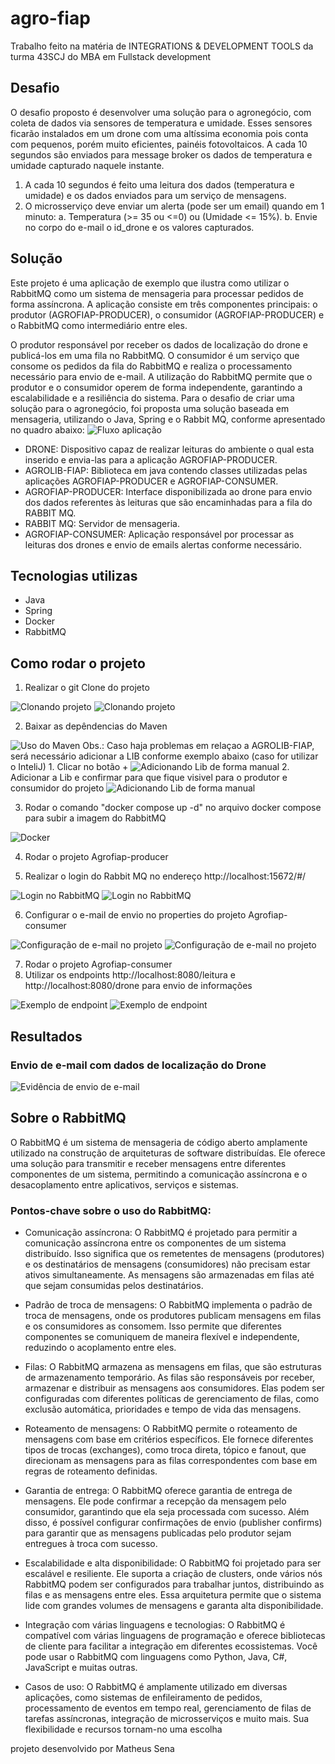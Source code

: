 # agro-fiap
Trabalho feito na matéria de INTEGRATIONS &amp; DEVELOPMENT TOOLS da turma 43SCJ do MBA em Fullstack development

## Desafio
O desafio proposto é desenvolver uma solução para o agronegócio, com coleta de dados via sensores de temperatura e umidade. Esses sensores ficarão instalados em um drone com uma altíssima economia pois conta com pequenos, porém muito eficientes, painéis fotovoltaicos. 
A cada 10 segundos são enviados para message broker os dados de temperatura e umidade capturado naquele instante.

1.	A cada 10 segundos é feito uma leitura dos dados (temperatura e umidade) e os dados enviados para um serviço de mensagens.
2.	O microsserviço deve enviar um alerta (pode ser um email) quando em 1 minuto:
a.	Temperatura (>= 35 ou <=0) ou (Umidade <= 15%).
b.	Envie no corpo do e-mail o id_drone e os valores capturados.

## Solução
Este projeto é uma aplicação de exemplo que ilustra como utilizar o RabbitMQ como um sistema de mensageria para processar pedidos de forma assíncrona. A aplicação consiste em três componentes principais: o produtor (AGROFIAP-PRODUCER), o consumidor (AGROFIAP-PRODUCER) e o RabbitMQ como intermediário entre eles.

O produtor responsável por receber os dados de localização do drone e publicá-los em uma fila no RabbitMQ. O consumidor  é um serviço que consome os pedidos da fila do RabbitMQ e realiza o processamento necessário para envio de e-mail. 
A utilização do RabbitMQ permite que o produtor e o consumidor operem de forma independente, garantindo a escalabilidade e a resiliência do sistema.
Para o desafio de criar uma solução para o agronegócio, foi proposta uma solução baseada em mensageria, utilizando o Java, Spring e o Rabbit MQ, conforme apresentado no quadro abaixo: 
<img alt="Fluxo aplicação" src="assets/fluxo.png" />

- DRONE: Dispositivo capaz de realizar leituras do ambiente o qual esta inserido e envia-las para a aplicação AGROFIAP-PRODUCER.
- AGROLIB-FIAP: Biblioteca em java contendo classes utilizadas pelas aplicações AGROFIAP-PRODUCER e AGROFIAP-CONSUMER.
- AGROFIAP-PRODUCER: Interface disponibilizada ao drone para envio dos dados referentes às leituras que são encaminhadas para a fila do RABBIT MQ.
- RABBIT MQ: Servidor de mensageria.
- AGROFIAP-CONSUMER: Aplicação responsável por processar as leituras dos drones e envio de emails alertas conforme necessário.


## Tecnologias utilizas
- Java
- Spring
- Docker
- RabbitMQ

## Como rodar o projeto
1. Realizar o git Clone do projeto
<img alt="Clonando projeto" src="assets/gitclone.JPG" />
<img alt="Clonando projeto" src="assets/gitclone2.JPG" />


2. Baixar as depêndencias do Maven
<img alt="Uso do Maven" src="assets/maven-scripts.JPG" />
Obs.: Caso haja problemas em relaçao a AGROLIB-FIAP, será necessário adicionar a LIB conforme exemplo abaixo (caso for utilizar o InteliJ)
1. Clicar no botão +
<img alt="Adicionando Lib de forma manual" src="assets/possiveis falhas.JPG" />
2. Adicionar a Lib e confirmar para que fique visivel para o produtor e consumidor do projeto
<img alt="Adicionando Lib de forma manual" src="assets/possiveis falhas2.JPG" />



3. Rodar o comando "docker compose up -d" no arquivo docker compose para subir a imagem do RabbitMQ
<img alt="Docker" src="assets/docker.JPG" />

4. Rodar o projeto Agrofiap-producer

5. Realizar o login do Rabbit MQ no endereço http://localhost:15672/#/
<img alt="Login no RabbitMQ" src="assets/rabbitmqlogin.png" />
<img alt="Login no RabbitMQ" src="assets/rabbitmq.png" />

6. Configurar o e-mail de envio no properties do projeto Agrofiap-consumer
<img alt="Configuração de e-mail no projeto" src="assets/configmail.png" />
<img alt="Configuração de e-mail no projeto" src="assets/configmail2.png" />


7. Rodar o projeto Agrofiap-consumer
8. Utilizar os endpoints http://localhost:8080/leitura e http://localhost:8080/drone para envio de informações
<img alt="Exemplo de endpoint" src="assets/Endpoint.png" />
<img alt="Exemplo de endpoint" src="assets/Endpoint2.png" />


## Resultados
### Envio de e-mail com dados de localização do Drone
<img alt="Evidência de envio de e-mail" src="assets/mailenviado.png" />

## Sobre o RabbitMQ
O RabbitMQ é um sistema de mensageria de código aberto amplamente utilizado na construção de arquiteturas de software distribuídas. 
Ele oferece uma solução para transmitir e receber mensagens entre diferentes componentes de um sistema, permitindo a comunicação assíncrona e o desacoplamento entre aplicativos, serviços e sistemas.

### Pontos-chave sobre o uso do RabbitMQ:

- Comunicação assíncrona: O RabbitMQ é projetado para permitir a comunicação assíncrona entre os componentes de um sistema distribuído. Isso significa que os remetentes de mensagens (produtores) e os destinatários de mensagens (consumidores) não precisam estar ativos simultaneamente. As mensagens são armazenadas em filas até que sejam consumidas pelos destinatários.

- Padrão de troca de mensagens: O RabbitMQ implementa o padrão de troca de mensagens, onde os produtores publicam mensagens em filas e os consumidores as consomem. Isso permite que diferentes componentes se comuniquem de maneira flexível e independente, reduzindo o acoplamento entre eles.

- Filas: O RabbitMQ armazena as mensagens em filas, que são estruturas de armazenamento temporário. As filas são responsáveis por receber, armazenar e distribuir as mensagens aos consumidores. Elas podem ser configuradas com diferentes políticas de gerenciamento de filas, como exclusão automática, prioridades e tempo de vida das mensagens.

- Roteamento de mensagens: O RabbitMQ permite o roteamento de mensagens com base em critérios específicos. Ele fornece diferentes tipos de trocas (exchanges), como troca direta, tópico e fanout, que direcionam as mensagens para as filas correspondentes com base em regras de roteamento definidas.

- Garantia de entrega: O RabbitMQ oferece garantia de entrega de mensagens. Ele pode confirmar a recepção da mensagem pelo consumidor, garantindo que ela seja processada com sucesso. Além disso, é possível configurar confirmações de envio (publisher confirms) para garantir que as mensagens publicadas pelo produtor sejam entregues à troca com sucesso.

- Escalabilidade e alta disponibilidade: O RabbitMQ foi projetado para ser escalável e resiliente. Ele suporta a criação de clusters, onde vários nós RabbitMQ podem ser configurados para trabalhar juntos, distribuindo as filas e as mensagens entre eles. Essa arquitetura permite que o sistema lide com grandes volumes de mensagens e garanta alta disponibilidade.

- Integração com várias linguagens e tecnologias: O RabbitMQ é compatível com várias linguagens de programação e oferece bibliotecas de cliente para facilitar a integração em diferentes ecossistemas. Você pode usar o RabbitMQ com linguagens como Python, Java, C#, JavaScript e muitas outras.

- Casos de uso: O RabbitMQ é amplamente utilizado em diversas aplicações, como sistemas de enfileiramento de pedidos, processamento de eventos em tempo real, gerenciamento de filas de tarefas assíncronas, integração de microsserviços e muito mais. Sua flexibilidade e recursos tornam-no uma escolha

projeto desenvolvido por Matheus Sena
